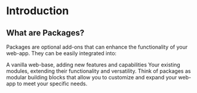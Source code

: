 # Introduction

## What are Packages?

Packages are optional add-ons that can enhance the functionality of your web-app. They can be easily integrated into:

A vanilla web-base, adding new features and capabilities
Your existing modules, extending their functionality and versatility.
Think of packages as modular building blocks that allow you to customize and expand your web-app to meet your specific needs.
